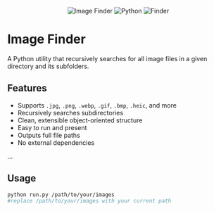 <!-- ====== Badges (centered) ====== -->
<p align="center">
  <!-- Example badges using Shields.io -->
  <img src="https://img.shields.io/badge/Image_Processing-FF6F00?style=for-the-badge&logo=adobephotoshop&logoColor=white" alt="Image Finder" />
  <img src="https://img.shields.io/badge/Python_3.11-3776AB?style=for-the-badge&logo=python&logoColor=white" alt="Python" />
  <img src="https://img.shields.io/badge/Finder-0078D4?style=for-the-badge&logo=microsoft&logoColor=white" alt="Finder" />
</p>

# Image Finder

A Python utility that recursively searches for all image files in a given directory and its subfolders.

##  Features

- Supports `.jpg`, `.png`, `.webp`, `.gif`, `.bmp`, `.heic`, and more
- Recursively searches subdirectories
- Clean, extensible object-oriented structure
- Easy to run and present
- Outputs full file paths
- No external dependencies

...

##  Usage

```bash
python run.py /path/to/your/images
#replace /path/to/your/images with your current path

